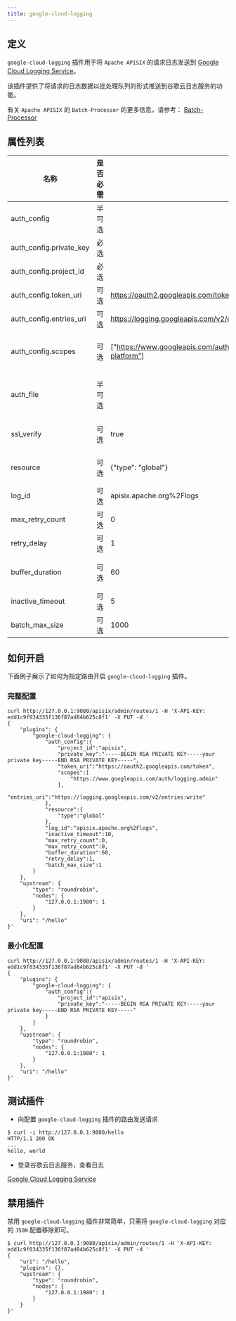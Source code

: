 ```yaml
---
title: google-cloud-logging
---
```


<!--
#
# Licensed to the Apache Software Foundation (ASF) under one or more
# contributor license agreements.  See the NOTICE file distributed with
# this work for additional information regarding copyright ownership.
# The ASF licenses this file to You under the Apache License, Version 2.0
# (the "License"); you may not use this file except in compliance with
# the License.  You may obtain a copy of the License at
#
#     http://www.apache.org/licenses/LICENSE-2.0
#
# Unless required by applicable law or agreed to in writing, software
# distributed under the License is distributed on an "AS IS" BASIS,
# WITHOUT WARRANTIES OR CONDITIONS OF ANY KIND, either express or implied.
# See the License for the specific language governing permissions and
# limitations under the License.
#
-->


## 定义

`google-cloud-logging` 插件用于将 `Apache APISIX` 的请求日志发送到 [Google Cloud Logging Service](https://cloud.google.com/logging/)。

该插件提供了将请求的日志数据以批处理队列的形式推送到谷歌云日志服务的功能。

有关 `Apache APISIX` 的 `Batch-Processor` 的更多信息，请参考：
[Batch-Processor](../batch-processor.md)

## 属性列表

| 名称                  | 是否必需 | 默认值                                                                                                                                                                                         | 描述                                                                                                                                     |
| ----------------------- | -------- | ------------------------------------------------------------------------------------------------------------------------------------------------------------------------------------------------- | ------------------------------------------------------------------------------------------------------------------------------------------ |
| auth_config             | 半可选 |                                                                                                                                                                                                   | 必须配置 `auth_config` 或 `auth_file` 之一                                                                                          |
| auth_config.private_key | 必选   |                                                                                                                                                                                                   | 谷歌服务帐号的私钥参数                                                                                                          |
| auth_config.project_id  | 必选   |                                                                                                                                                                                                   | 谷歌服务帐号的项目ID                                                                                                             |
| auth_config.token_uri   | 可选   | https://oauth2.googleapis.com/token                                                                                                                                                               | 请求谷歌服务帐户的令牌的URI                                                                                                  |
| auth_config.entries_uri | 可选   | https://logging.googleapis.com/v2/entries:write                                                                                                                                                   | 谷歌日志服务写入日志条目的API                                                                                                 |
| auth_config.scopes      | 可选   | ["https://www.googleapis.com/auth/logging.read","https://www.googleapis.com/auth/logging.write","https://www.googleapis.com/auth/logging.admin","https://www.googleapis.com/auth/cloud-platform"] | 谷歌服务账号的访问范围, 参考: [OAuth 2.0 Scopes for Google APIs](https://developers.google.com/identity/protocols/oauth2/scopes#logging) |
| auth_file               | 半可选 |                                                                                                                                                                                                   | 谷歌服务账号JSON文件的路径（必须配置 `auth_config` 或 `auth_file` 之一）                                                   |
| ssl_verify              | 可选   | true                                                                                                                                                                                              | 启用 `SSL` 验证, 配置根据 [OpenResty文档](https://github.com/openresty/lua-nginx-module#tcpsocksslhandshake) 选项|
| resource                | 可选   | {"type": "global"}                                                                                                                                                                                | 谷歌监控资源，参考： [MonitoredResource](https://cloud.google.com/logging/docs/reference/v2/rest/v2/MonitoredResource)           |
| log_id                  | 可选   | apisix.apache.org%2Flogs                                                                                                                                                                          | 谷歌日志ID，参考： [LogEntry](https://cloud.google.com/logging/docs/reference/v2/rest/v2/LogEntry)                                 |
| max_retry_count         | 可选   | 0                                                                                                                                                                                                 | 从处理管道中移除之前的最大重试次数                                                                                        |
| retry_delay             | 可选   | 1                                                                                                                                                                                                 | 如果执行失败，流程执行应延迟的秒数                                                                                        |
| buffer_duration         | 可选   | 60                                                                                                                                                                                                | 必须先处理批次中最旧条目的最大期限（以秒为单位）                                                                   |
| inactive_timeout        | 可选   | 5                                                                                                                                                                                                 | 刷新缓冲区的最大时间（以秒为单位）                                                                                        |
| batch_max_size          | 可选   | 1000                                                                                                                                                                                              | 每个批处理队列可容纳的最大条目数                                                                                                                      |

## 如何开启

下面例子展示了如何为指定路由开启 `google-cloud-logging` 插件。

### 完整配置

```shell
curl http://127.0.0.1:9080/apisix/admin/routes/1 -H 'X-API-KEY: edd1c9f034335f136f87ad84b625c8f1' -X PUT -d '
{
    "plugins": {
        "google-cloud-logging": {
            "auth_config":{
                "project_id":"apisix",
                "private_key":"-----BEGIN RSA PRIVATE KEY-----your private key-----END RSA PRIVATE KEY-----",
                "token_uri":"https://oauth2.googleapis.com/token",
                "scopes":[
                    "https://www.googleapis.com/auth/logging.admin"
                ],
                "entries_uri":"https://logging.googleapis.com/v2/entries:write"
            },
            "resource":{
                "type":"global"
            },
            "log_id":"apisix.apache.org%2Flogs",
            "inactive_timeout":10,
            "max_retry_count":0,
            "max_retry_count":0,
            "buffer_duration":60,
            "retry_delay":1,
            "batch_max_size":1
        }
    },
    "upstream": {
        "type": "roundrobin",
        "nodes": {
            "127.0.0.1:1980": 1
        }
    },
    "uri": "/hello"
}'
```

### 最小化配置

```shell
curl http://127.0.0.1:9080/apisix/admin/routes/1 -H 'X-API-KEY: edd1c9f034335f136f87ad84b625c8f1' -X PUT -d '
{
    "plugins": {
        "google-cloud-logging": {
            "auth_config":{
                "project_id":"apisix",
                "private_key":"-----BEGIN RSA PRIVATE KEY-----your private key-----END RSA PRIVATE KEY-----"
            }
        }
    },
    "upstream": {
        "type": "roundrobin",
        "nodes": {
            "127.0.0.1:1980": 1
        }
    },
    "uri": "/hello"
}'
```

## 测试插件

* 向配置 `google-cloud-logging` 插件的路由发送请求

```shell
$ curl -i http://127.0.0.1:9080/hello
HTTP/1.1 200 OK
...
hello, world
```

* 登录谷歌云日志服务，查看日志

[Google Cloud Logging Service](https://console.cloud.google.com/logs/viewer)

## 禁用插件

禁用 `google-cloud-logging` 插件非常简单，只需将 `google-cloud-logging` 对应的 `JSON` 配置移除即可。

```shell
$ curl http://127.0.0.1:9080/apisix/admin/routes/1 -H 'X-API-KEY: edd1c9f034335f136f87ad84b625c8f1' -X PUT -d '
{
    "uri": "/hello",
    "plugins": {},
    "upstream": {
        "type": "roundrobin",
        "nodes": {
            "127.0.0.1:1980": 1
        }
    }
}'
```
